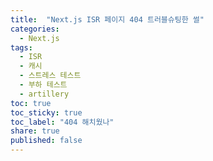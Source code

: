 ```yaml
---
title:  "Next.js ISR 페이지 404 트러블슈팅한 썰"
categories: 
  - Next.js
tags:
  - ISR
  - 캐시
  - 스트레스 테스트
  - 부하 테스트
  - artillery
toc: true
toc_sticky: true
toc_label: "404 해치웠나"
share: true
published: false
---
```

